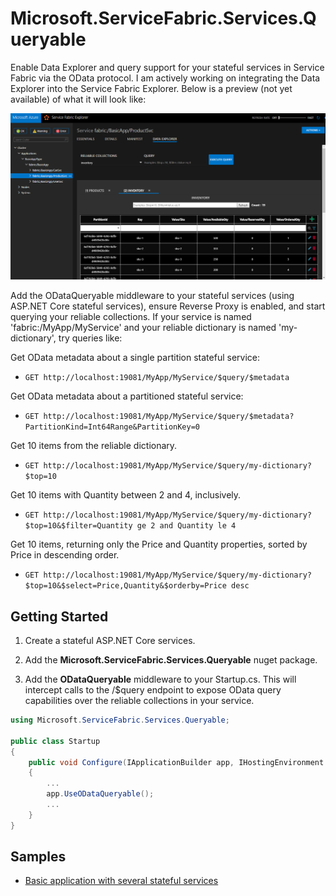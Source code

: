 # Microsoft.ServiceFabric.Services.Queryable

Enable Data Explorer and query support for your stateful services in Service Fabric via the OData protocol.  I am actively working on integrating the Data Explorer into the Service Fabric Explorer.  Below is a preview (not yet available) of what it will look like:

![](images/data-explorer-query.png)

Add the ODataQueryable middleware to your stateful services (using ASP.NET Core stateful services), ensure Reverse Proxy is enabled, and start querying your reliable collections.  If your service is named 'fabric:/MyApp/MyService' and your reliable dictionary is named 'my-dictionary', try queries like:

Get OData metadata about a single partition stateful service:
- ```GET http://localhost:19081/MyApp/MyService/$query/$metadata```

Get OData metadata about a partitioned stateful service:
- ```GET http://localhost:19081/MyApp/MyService/$query/$metadata?PartitionKind=Int64Range&PartitionKey=0```

Get 10 items from the reliable dictionary.
- ```GET http://localhost:19081/MyApp/MyService/$query/my-dictionary?$top=10```

Get 10 items with Quantity between 2 and 4, inclusively.
- ```GET http://localhost:19081/MyApp/MyService/$query/my-dictionary?$top=10&$filter=Quantity ge 2 and Quantity le 4```

Get 10 items, returning only the Price and Quantity properties, sorted by Price in descending order.
- ```GET http://localhost:19081/MyApp/MyService/$query/my-dictionary?$top=10&$select=Price,Quantity&$orderby=Price desc```

## Getting Started

1. Create a stateful ASP.NET Core services.

2. Add the **Microsoft.ServiceFabric.Services.Queryable** nuget package.

3. Add the **ODataQueryable** middleware to your Startup.cs.  This will intercept calls to the /$query endpoint to expose OData query capabilities over the reliable collections in your service.

```csharp
using Microsoft.ServiceFabric.Services.Queryable;

public class Startup
{
	public void Configure(IApplicationBuilder app, IHostingEnvironment env, ILoggerFactory loggerFactory)
	{
		...
		app.UseODataQueryable();
		...
	}
}
```

## Samples

- [Basic application with several stateful services](samples/Basic)
